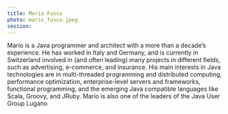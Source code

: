 ```yaml
---
title: Mario Fusco
photo: mario_fusco.jpeg
session:
---
```


Mario is a Java programmer and architect with a more than a decade’s experience. He has worked in Italy and Germany, and is currently in Switzerland involved in (and often leading) many projects in different fields, such as advertising, e-commerce, and insurance. His main interests in Java technologies are in multi-threaded programming and distributed computing, performance optimization, enterprise-level servers and frameworks, functional programming, and the emerging Java compatible languages like Scala, Groovy, and JRuby. Mario is also one of the leaders of the Java User Group Lugano
